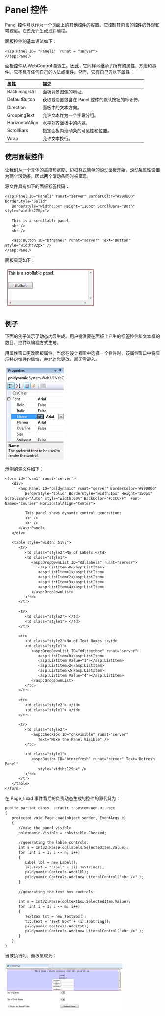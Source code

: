 # Panel 控件

Panel 控件可以作为一个页面上的其他控件的容器。它控制其包含的控件的外观和可视度。它还允许生成控件编程。

面板控件的基本语法如下：

```
<asp:Panel ID= "Panel1"  runat = "server">
</asp:Panel>
```

面板控件从 WebControl 类派生。因此，它同样地继承了所有的属性、方法和事件。它不具有任何自己的方法或事件。然而，它有自己的以下属性：

|**属性**|**描述**|
|:------------- |:-------------| 
|BackImageUrl|面板背景图像的地址。|
|DefaultButton|获取或设置包含在 Panel 控件的默认按钮的标识符。|
|Direction|面板中的文本方向。|
|GroupingText|允许文本作为一个字段分组。|
|HorizontalAlign|水平对齐面板中的内容。|
|ScrollBars|指定面板内滚动条的可见性和位置。|
|Wrap|允许文本换行。|

## 使用面板控件

让我们从一个具体的高度和宽度、边框样式简单的滚动面板开始。滚动条属性设置为两个滚动条，因此两个滚动条同时被呈现。

源文件具有如下的面板标签代码：

```
<asp:Panel ID="Panel1" runat="server" BorderColor="#990000" BorderStyle="Solid" 
   Borderstyle="width:1px" Height="116px" ScrollBars="Both" style="width:278px">
   
   This is a scrollable panel.
   <br />
   <br />

   <asp:Button ID="btnpanel" runat="server" Text="Button" style="width:82px" />
</asp:Panel>
```

面板呈现如下：

![image](images/panel.jpg)

## 例子

下面的例子演示了动态内容生成。用户提供要在面板上产生的标签控件和文本框的数目。控件以编程方式生成。

用属性窗口更改面板属性。当您在设计视图中选择一个控件时，该属性窗口中将显示特定控件的属性，并允许您更改，而无需键入。

![image](images/panel2.jpg)

示例的源文件如下：

```
<form id="form1" runat="server">
   <div>
      <asp:Panel ID="pnldynamic" runat="server" BorderColor="#990000" 
         BorderStyle="Solid" Borderstyle="width:1px" Height="150px"  ScrollBars="Auto" style="width:60%" BackColor="#CCCCFF"  Font-Names="Courier" HorizontalAlign="Center">
     
         This panel shows dynamic control generation:
         <br />
         <br />
      </asp:Panel>
   </div>

   <table style="width: 51%;">
      <tr>
         <td class="style2">No of Labels:</td>
         <td class="style1">
            <asp:DropDownList ID="ddllabels" runat="server">
               <asp:ListItem>0</asp:ListItem>
               <asp:ListItem>1</asp:ListItem>
               <asp:ListItem>2</asp:ListItem>
               <asp:ListItem>3</asp:ListItem>
               <asp:ListItem>4</asp:ListItem>
            </asp:DropDownList>
         </td>
      </tr>

      <tr>
         <td class="style2"> </td>
         <td class="style1"> </td>
      </tr>

      <tr>
         <td class="style2">No of Text Boxes :</td>
         <td class="style1">
            <asp:DropDownList ID="ddltextbox" runat="server">
               <asp:ListItem>0</asp:ListItem>
               <asp:ListItem Value="1"></asp:ListItem>
               <asp:ListItem>2</asp:ListItem>
               <asp:ListItem>3</asp:ListItem>
               <asp:ListItem Value="4"></asp:ListItem>
            </asp:DropDownList>
         </td>
      </tr>

      <tr>
         <td class="style2"> </td>
         <td class="style1"> </td>
      </tr>

      <tr>
         <td class="style2">
            <asp:CheckBox ID="chkvisible" runat="server" 
               Text="Make the Panel Visible" />
         </td>

         <td class="style1">
            <asp:Button ID="btnrefresh" runat="server" Text="Refresh Panel" 
               style="width:129px" />
         </td>
      </tr>
   </table>
</form>
```

在 Page_Load 事件背后的负责动态生成的控件的源代码为：

```
public partial class _Default : System.Web.UI.Page
{
   protected void Page_Load(object sender, EventArgs e)
   {
      //make the panel visible
      pnldynamic.Visible = chkvisible.Checked;

      //generating the lable controls:
      int n = Int32.Parse(ddllabels.SelectedItem.Value);
      for (int i = 1; i <= n; i++)
      {
         Label lbl = new Label();
         lbl.Text = "Label" + (i).ToString();
         pnldynamic.Controls.Add(lbl);
         pnldynamic.Controls.Add(new LiteralControl("<br />"));
      }
      
      //generating the text box controls:

      int m = Int32.Parse(ddltextbox.SelectedItem.Value);
      for (int i = 1; i <= m; i++)
      {
         TextBox txt = new TextBox();
         txt.Text = "Text Box" + (i).ToString();
         pnldynamic.Controls.Add(txt);
         pnldynamic.Controls.Add(new LiteralControl("<br />"));
      }
   }
}
```

当被执行时，面板呈现为：

![image](images/panel3.jpg)
